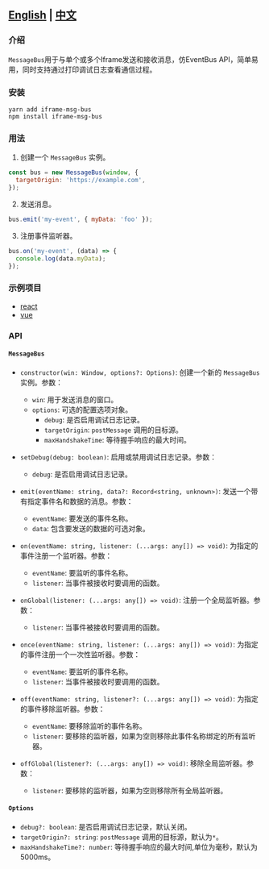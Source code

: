 ## [English](README.md) | [中文](readme_zh.md)

### 介绍

`MessageBus`用于与单个或多个Iframe发送和接收消息，仿EventBus API，简单易用，同时支持通过打印调试日志查看通信过程。

### 安装
```
yarn add iframe-msg-bus 
npm install iframe-msg-bus
```

### 用法

1. 创建一个 `MessageBus` 实例。

```javascript
const bus = new MessageBus(window, {
  targetOrigin: 'https://example.com',
});
```

2. 发送消息。

```javascript
bus.emit('my-event', { myData: 'foo' });
```

3. 注册事件监听器。

```javascript
bus.on('my-event', (data) => {
  console.log(data.myData);
});
```

### 示例项目
- [react](https://github.com/2018Cool/message-bus/tree/main/examples/react)
- [vue](https://github.com/2018Cool/message-bus/tree/main/examples/vue)
### API

#### `MessageBus`

- `constructor(win: Window, options?: Options)`: 创建一个新的 `MessageBus` 实例。参数：
  - `win`: 用于发送消息的窗口。
  - `options`: 可选的配置选项对象。
    - `debug`: 是否启用调试日志记录。
    - `targetOrigin`: `postMessage` 调用的目标源。
    - `maxHandshakeTime`: 等待握手响应的最大时间。

- `setDebug(debug: boolean)`: 启用或禁用调试日志记录。参数：
  - `debug`: 是否启用调试日志记录。

- `emit(eventName: string, data?: Record<string, unknown>)`: 发送一个带有指定事件名和数据的消息。参数：
  - `eventName`: 要发送的事件名称。
  - `data`: 包含要发送的数据的可选对象。

- `on(eventName: string, listener: (...args: any[]) => void)`: 为指定的事件注册一个监听器。参数：
  - `eventName`: 要监听的事件名称。
  - `listener`: 当事件被接收时要调用的函数。

- `onGlobal(listener: (...args: any[]) => void)`: 注册一个全局监听器。参数：
  - `listener`: 当事件被接收时要调用的函数。

- `once(eventName: string, listener: (...args: any[]) => void)`: 为指定的事件注册一个一次性监听器。参数：
  - `eventName`: 要监听的事件名称。
  - `listener`: 当事件被接收时要调用的函数。

- `off(eventName: string, listener?: (...args: any[]) => void)`: 为指定的事件移除监听器。参数：
  - `eventName`: 要移除监听的事件名称。
  - `listener`: 要移除的监听器，如果为空则移除此事件名称绑定的所有监听器。

- `offGlobal(listener?: (...args: any[]) => void)`: 移除全局监听器。参数：
  - `listener`: 要移除的监听器，如果为空则移除所有全局监听器。

#### `Options`

- `debug?: boolean`: 是否启用调试日志记录，默认关闭。
- `targetOrigin?: string`: `postMessage` 调用的目标源，默认为`*`。
- `maxHandshakeTime?: number`: 等待握手响应的最大时间,单位为毫秒，默认为5000ms。


